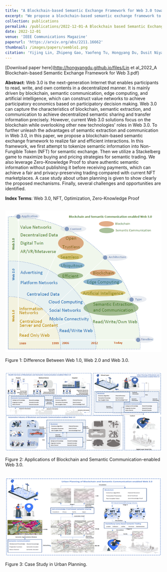 ```yaml
---
title: "A Blockchain-based Semantic Exchange Framework for Web 3.0 toward Participatory Economy"
excerpt: "We propose a blockchain-based semantic exchange framework to realize fair and efficient interactions. We first tokenize semantic information into Non-Fungible Token (NFT) for semantic exchange. Then we utilize a Stackelberg game to maximize buying and pricing strategies for semantic trading. We leverage Zero-Knowledge Proof to share authentic semantic information without publishing it before receiving payments."
collection: publications
permalink: /publications/2022-12-01-A Blockchain based Semantic Exchange Framework for Web3 toward Participatory Economy
date: 2022-12-01
venue: 'IEEE Communications Magazine'
paperurl: 'https://arxiv.org/abs/2211.16662'
thumbnail: /images/papers/semblo1.png
citation: 'Yijing Lin, Zhipeng Gao, Yaofeng Tu, Hongyang Du, Dusit Niyato, Jiawen Kang, and Hui Yang. "A Blockchain-based Semantic Exchange Framework for Web 3.0 toward Participatory Economy." arXiv preprint arXiv:2211.16662 (2022).'
---
```


[Download paper here](http://hongyangdu.github.io/files/Lin et al_2022_A Blockchain-based Semantic Exchange Framework for Web 3.pdf)

**Abstract**: Web 3.0 is the next-generation Internet that enables participants to read, write, and own contents in a decentralized manner. It is mainly driven by blockchain, semantic communication, edge computing, and artificial intelligence, which can construct value networks to achieve participatory economics based on participatory decision making. Web 3.0 can capture the characteristics of blockchain, semantic extraction, and communication to achieve decentralized semantic sharing and transfer information precisely. However, current Web 3.0 solutions focus on the blockchain while overlooking other new technologies' roles in Web 3.0. To further unleash the advantages of semantic extraction and communication in Web 3.0, in this paper, we propose a blockchain-based semantic exchange framework to realize fair and efficient interactions. In this framework, we first attempt to tokenize semantic information into Non-Fungible Token (NFT) for semantic exchange. Then we utilize a Stackelberg game to maximize buying and pricing strategies for semantic trading. We also leverage Zero-Knowledge Proof to share authentic semantic information without publishing it before receiving payments, which can achieve a fair and privacy-preserving trading compared with current NFT marketplaces. A case study about urban planning is given to show clearly the proposed mechanisms. Finally, several challenges and opportunities are identified.

**Index Terms**: Web 3.0, NFT, Optimization, Zero-Knowledge Proof

<br/><img src='/images/papers/semblo1.png' width = "700">

Figure 1: Difference Between Web 1.0, Web 2.0 and Web 3.0.

<br/><img src='/images/papers/semblo2.png' width = "700">

Figure 2: Applications of Blockchain and Semantic Communication-enabled Web 3.0.

<br/><img src='/images/papers/semblo3.png' width = "700">

Figure 3: Case Study in Urban Planning.